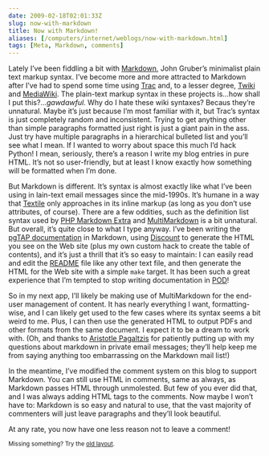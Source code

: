 ```yaml
--- 
date: 2009-02-18T02:01:33Z
slug: now-with-markdown
title: Now with Markdown!
aliases: [/computers/internet/weblogs/now-with-markdown.html]
tags: [Meta, Markdown, comments]
---
```


<p>Lately I’ve been fiddling a bit
with <a href="http://daringfireball.net/projects/markdown/" title="Daring Fireball: Markdown">Markdown</a>, John Gruber’s minimalist plain text markup
syntax. I’ve become more and more attracted to Markdown after I’ve had to
spend some time using <a href="http://trac.edgewall.org/" title="The Trac Project">Trac</a> and, to a lesser degree,
<a href="http://www.twiki.org/" title="TWiki® - the Open Source Enterprise Wiki and Web 2.0 Application Platform">Twiki</a>
and <a href="http://www.mediawiki.org/wiki/MediaWiki">MediaWiki</a>. The
plain-text markup syntax in these projects is…how shall I put
this?…<em>gawdawful.</em> Why do I hate these wiki syntaxes? Becaus they’re
unnatural. Maybe it’s just because I’m most familiar with it, but Trac’s
syntax is just completely random and inconsistent. Trying to get anything
other than simple paragraphs formatted just right is just a giant pain in the
ass. Just try have multiple paragraphs in a hierarchical bulleted list and
you’ll see what I mean. If I wanted to worry about space this much I’d hack
Python! I mean, seriously, there’s a reason I write my blog entries in pure
HTML. It’s not so user-friendly, but at least I know exactly how something
will be formatted when I’m done.</p>

<p>But Markdown is different. It’s syntax is almost exactly like what I’ve
been using in lain-text email messages since the mid-1990s. It’s humane in a
way that <a href="http://www.textism.com/tools/textile/" title="Textile: A Humane Web Text Generator">Textile</a> only approaches in its inline markup
(as long as you don’t use attributes, of course). There are a few oddities,
such as the definition list syntax used
by <a href="http://michelf.com/projects/php-markdown/extra/">PHP Markdown Extra</a>
and <a href="http://fletcherpenney.net/multimarkdown/">MultiMarkdown</a> is a
bit unnatural. But overall, it’s quite close to what I type anyway. I’ve been
writing
the <a href="http://pgtap.projects.postgresql.org/documentation.html">pgTAP documentation</a> in Markdown,
using <a href="http://www.pell.portland.or.us/~orc/Code/markdown/" title="Discount — a C implementation of the Markdown markup language">Discount</a> to generate the HTML you see on the Web site (plus my
own custom hack to create the table of contents), and it’s just a thrill that
it’s so easy to maintain: I can easily read and edit
the <a href="https://svn.kineticode.com/pgtap/trunk/README.pgtap" title="pgTAP README">README</a> file like any other text file, and then generate the HTML
for the Web site with a simple <code>make</code> target. It has been such a
great experience that I’m tempted to stop writing documentation
in <a href="http://perldoc.perl.org/perlpod.html" title="perlpod - the Plain Old Documentation format">POD</a>!</p>

<p>So in my next app, I’ll likely be making use of MultiMarkdown for the
end-user management of content. It has nearly everything I want,
formatting-wise, and I can likely get used to the few cases where its syntax
seems a bit weird to me. Plus, I can then use the generated HTML to output
PDFs and other formats from the same document. I expect it to be a dream to
work with. (Oh, and thanks to <a href="http://plasmasturm.org/">Aristotle Pagaltzis</a> for patiently putting up with my questions about markdown in
private email messages; they’ll help keep me from saying anything too
embarrassing on the Markdown mail list!)</p>

<p>In the meantime, I’ve modified the comment system on this blog to support
Markdown. You can still use HTML in comments, same as always, as Markdown
passes HTML through unmolested. But few of you ever did that, and I was always
adding HTML tags to the comments. Now maybe I won’t have to: Markdown is so
easy and natural to use, that the vast majority of commenters will just leave
paragraphs and they’ll look beautiful.</p>

<p>At any rate, you now have one less reason not to leave a comment!</p>


<p class="past"><small>Missing something? Try the <a rel="nofollow" href="http://past.justatheory.com/computers/internet/weblogs/now-with-markdown.html">old layout</a>.</small></p>



